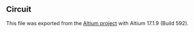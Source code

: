 ## Circuit

This file was exported from the [Altium project](Altium_project) with Altium 17.1.9 (Build 592).

